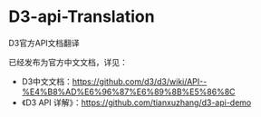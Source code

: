 D3-api-Translation
==================

D3官方API文档翻译

已经发布为官方中文文档，详见：
* D3中文文档：https://github.com/d3/d3/wiki/API--%E4%B8%AD%E6%96%87%E6%89%8B%E5%86%8C
* 《D3 API 详解》：https://github.com/tianxuzhang/d3-api-demo
